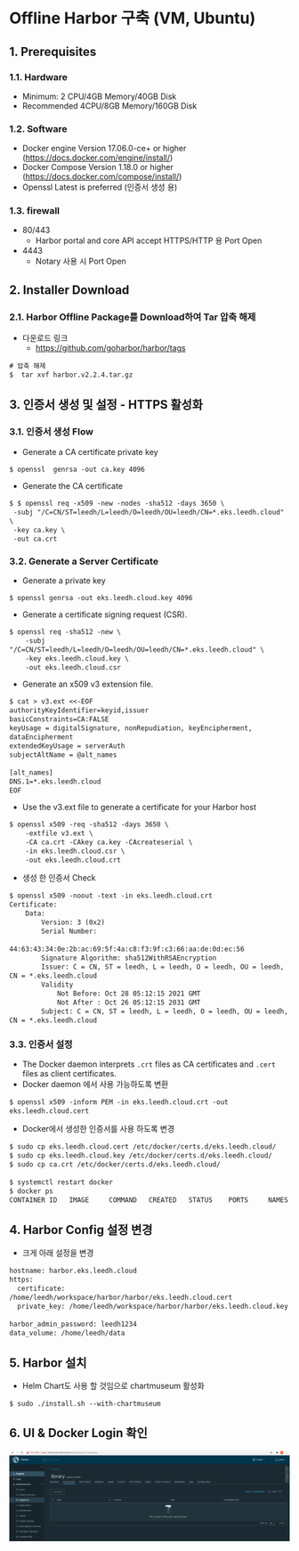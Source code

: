 # Offline Harbor 구축 (VM, Ubuntu)

## 1. Prerequisites

### 1.1. Hardware

- Minimum: 2 CPU/4GB Memory/40GB Disk
- Recommended 4CPU/8GB Memory/160GB Disk

### 1.2. Software
- Docker engine Version 17.06.0-ce+ or higher (https://docs.docker.com/engine/install/)
- Docker Compose Version 1.18.0 or higher (https://docs.docker.com/compose/install/)
- Openssl Latest is preferred (인증서 생성 용)

### 1.3. firewall

- 80/443 
	- Harbor portal and core API accept HTTPS/HTTP 용 Port Open
- 4443
	- Notary 사용 시 Port Open

## 2. Installer Download

### 2.1. Harbor Offline Package를 Download하여 Tar 압축 해제

- 다운로드 링크
	- https://github.com/goharbor/harbor/tags

```
# 압축 해제
$  tar xvf harbor.v2.2.4.tar.gz
```

## 3. 인증서 생성 및 설정 - HTTPS 활성화 

### 3.1.  인증서 생성 Flow

- Generate a CA certificate private key

```
$ openssl  genrsa -out ca.key 4096
```

- Generate the CA certificate

```
$ $ openssl req -x509 -new -nodes -sha512 -days 3650 \
 -subj "/C=CN/ST=leedh/L=leedh/O=leedh/OU=leedh/CN=*.eks.leedh.cloud" \
 -key ca.key \
 -out ca.crt
```


### 3.2. Generate a Server Certificate

- Generate a private key

```
$ openssl genrsa -out eks.leedh.cloud.key 4096
```

- Generate a certificate signing request (CSR).

```
$ openssl req -sha512 -new \
    -subj "/C=CN/ST=leedh/L=leedh/O=leedh/OU=leedh/CN=*.eks.leedh.cloud" \
    -key eks.leedh.cloud.key \
    -out eks.leedh.cloud.csr 
```

- Generate an x509 v3 extension file.

```
$ cat > v3.ext <<-EOF
authorityKeyIdentifier=keyid,issuer
basicConstraints=CA:FALSE
keyUsage = digitalSignature, nonRepudiation, keyEncipherment, dataEncipherment
extendedKeyUsage = serverAuth
subjectAltName = @alt_names

[alt_names]
DNS.1=*.eks.leedh.cloud
EOF
```


- Use the v3.ext file to generate a certificate for your Harbor host

```
$ openssl x509 -req -sha512 -days 3650 \
    -extfile v3.ext \
    -CA ca.crt -CAkey ca.key -CAcreateserial \
    -in eks.leedh.cloud.csr \
    -out eks.leedh.cloud.crt
```

- 생성 한 인증서 Check

```
$ openssl x509 -noout -text -in eks.leedh.cloud.crt
Certificate:
    Data:
        Version: 3 (0x2)
        Serial Number:
            44:63:43:34:0e:2b:ac:69:5f:4a:c8:f3:9f:c3:66:aa:de:0d:ec:56
        Signature Algorithm: sha512WithRSAEncryption
        Issuer: C = CN, ST = leedh, L = leedh, O = leedh, OU = leedh, CN = *.eks.leedh.cloud
        Validity
            Not Before: Oct 28 05:12:15 2021 GMT
            Not After : Oct 26 05:12:15 2031 GMT
        Subject: C = CN, ST = leedh, L = leedh, O = leedh, OU = leedh, CN = *.eks.leedh.cloud
```

### 3.3. 인증서 설정

- The Docker daemon interprets `.crt` files as CA certificates and `.cert` files as client certificates. 
- Docker daemon 에서 사용 가능하도록 변환

```
$ openssl x509 -inform PEM -in eks.leedh.cloud.crt -out eks.leedh.cloud.cert
```

- Docker에서 생성한 인증서를 사용 하도록 변경

```
$ sudo cp eks.leedh.cloud.cert /etc/docker/certs.d/eks.leedh.cloud/
$ sudo cp eks.leedh.cloud.key /etc/docker/certs.d/eks.leedh.cloud/
$ sudo cp ca.crt /etc/docker/certs.d/eks.leedh.cloud/

$ systemctl restart docker
$ docker ps
CONTAINER ID   IMAGE     COMMAND   CREATED   STATUS    PORTS     NAMES
```

## 4. Harbor Config 설정 변경

- 크게 아래 설정을 변경

```
hostname: harbor.eks.leedh.cloud
https:
  certificate: /home/leedh/workspace/harbor/harbor/eks.leedh.cloud.cert
  private_key: /home/leedh/workspace/harbor/harbor/eks.leedh.cloud.key

harbor_admin_password: leedh1234
data_volume: /home/leedh/data
```

## 5. Harbor 설치

- Helm Chart도 사용 할 것임으로 chartmuseum 활성화

```
$ sudo ./install.sh --with-chartmuseum
```


## 6. UI & Docker Login 확인

![harbor-1][harbor-1]

[harbor-1]:./images/harbor.PNG
